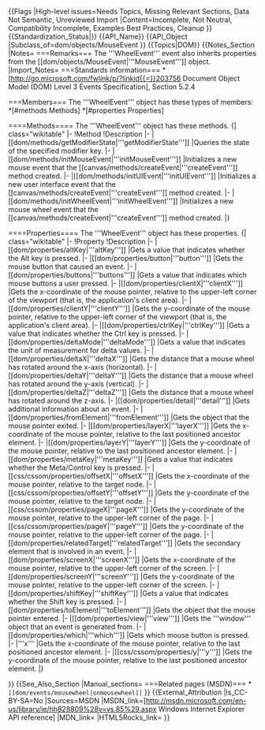{{Flags
|High-level issues=Needs Topics, Missing Relevant Sections, Data Not Semantic, Unreviewed Import
|Content=Incomplete, Not Neutral, Compatibility Incomplete, Examples Best Practices, Cleanup
}}
{{Standardization_Status|}}
{{API_Name}}
{{API_Object
|Subclass_of=dom/objects/MouseEvent
}}
{{Topics|DOM}}
{{Notes_Section
|Notes=
===Remarks===
The '''WheelEvent''' event also inherits properties from the [[dom/objects/MouseEvent|'''MouseEvent''']] object.
|Import_Notes=
===Standards information===
*[http://go.microsoft.com/fwlink/p/?linkid{{=}}203756 Document Object Model (DOM) Level 3 Events Specification], Section 5.2.4


===Members===
The '''WheelEvent''' object has these types of members:
*[#methods Methods]
*[#properties Properties]


====Methods====
The '''WheelEvent''' object has these methods.
{| class="wikitable"
|-
!Method
!Description
|-
|[[dom/methods/getModifierState|'''getModifierState''']]
|Queries the state of the specified modifier key.
|-
|[[dom/methods/initMouseEvent|'''initMouseEvent''']]
|Initializes a new mouse event that the  [[canvas/methods/createEvent|'''createEvent''']] method created.
|-
|[[dom/methods/initUIEvent|'''initUIEvent''']]
|Initializes a new user interface event that the  [[canvas/methods/createEvent|'''createEvent''']] method created.
|-
|[[dom/methods/initWheelEvent|'''initWheelEvent''']]
|Initializes a new mouse wheel event that the  [[canvas/methods/createEvent|'''createEvent''']] method created.
|}
 

====Properties====
The '''WheelEvent''' object has these properties.
{| class="wikitable"
|-
!Property
!Description
|-
|[[dom/properties/altKey|'''altKey''']]
|Gets a value that indicates whether the Alt key is pressed.
|-
|[[dom/properties/button|'''button''']]
|Gets the mouse button that caused an event.
|-
|[[dom/properties/buttons|'''buttons''']]
|Gets a value that indicates which mouse buttons  a user pressed.
|-
|[[dom/properties/clientX|'''clientX''']]
|Gets the x-coordinate of the mouse pointer, relative to the upper-left corner of the viewport (that is, the application's client area).
|-
|[[dom/properties/clientY|'''clientY''']]
|Gets the y-coordinate of the mouse pointer, relative to the upper-left corner of the viewport (that is, the application's client area).
|-
|[[dom/properties/ctrlKey|'''ctrlKey''']]
|Gets a value that indicates whether the Ctrl key is pressed.
|-
|[[dom/properties/deltaMode|'''deltaMode''']]
|Gets a value that indicates the unit of measurement for delta values.
|-
|[[dom/properties/deltaX|'''deltaX''']]
|Gets the distance  that a mouse wheel has rotated around the x-axis (horizontal).
|-
|[[dom/properties/deltaY|'''deltaY''']]
|Gets the distance  that a mouse wheel has rotated around the y-axis (vertical).
|-
|[[dom/properties/deltaZ|'''deltaZ''']]
|Gets the distance  that a mouse wheel has rotated around the z-axis.
|-
|[[dom/properties/detail|'''detail''']]
|Gets additional  information about  an event.
|-
|[[dom/properties/fromElement|'''fromElement''']]
|Gets the object that the mouse pointer exited.
|-
|[[dom/properties/layerX|'''layerX''']]
|Gets the x-coordinate of the mouse pointer, relative to the last positioned ancestor element.
|-
|[[dom/properties/layerY|'''layerY''']]
|Gets the y-coordinate of the mouse pointer, relative to the last positioned ancestor element.
|-
|[[dom/properties/metaKey|'''metaKey''']]
|Gets a value that indicates whether the Meta/Control key is pressed.
|-
|[[css/cssom/properties/offsetX|'''offsetX''']]
|Gets the x-coordinate of the mouse pointer, relative to the target node.
|-
|[[css/cssom/properties/offsetY|'''offsetY''']]
|Gets the y-coordinate of the mouse pointer, relative to the target node.
|-
|[[css/cssom/properties/pageX|'''pageX''']]
|Gets the y-coordinate of the mouse pointer, relative to the upper-left corner of the page.
|-
|[[css/cssom/properties/pageY|'''pageY''']]
|Gets the y-coordinate of the mouse pointer, relative to the upper-left corner of the page.
|-
|[[dom/properties/relatedTarget|'''relatedTarget''']]
|Gets   the secondary element that is involved in an event.
|-
|[[dom/properties/screenX|'''screenX''']]
|Gets the x-coordinate of the mouse pointer, relative to the  upper-left corner of the screen.
|-
|[[dom/properties/screenY|'''screenY''']]
|Gets the y-coordinate of the mouse pointer, relative to the  upper-left corner of the screen.
|-
|[[dom/properties/shiftKey|'''shiftKey''']]
|Gets a value that indicates whether the Shift key is pressed.
|-
|[[dom/properties/toElement|'''toElement''']]
|Gets the object that the mouse pointer entered.
|-
|[[dom/properties/view|'''view''']]
|Gets  the '''window''' object  that an  event is generated from.
|-
|[[dom/properties/which|'''which''']]
|Gets which mouse button is pressed.
|-
|'''x'''
|Gets the x-coordinate of the mouse pointer, relative to the last positioned ancestor element.
|-
|[[css/cssom/properties/y|'''y''']]
|Gets the y-coordinate of the mouse pointer, relative to the last positioned ancestor element.
|}
 

}}
{{See_Also_Section
|Manual_sections=
===Related pages (MSDN)===
*<code>[[dom/events/mousewheel|onmousewheel]]</code>
}}
{{External_Attribution
|Is_CC-BY-SA=No
|Sources=MSDN
|MSDN_link=[http://msdn.microsoft.com/en-us/library/ie/hh828809%28v=vs.85%29.aspx Windows Internet Explorer API reference]
|MDN_link=
|HTML5Rocks_link=
}}